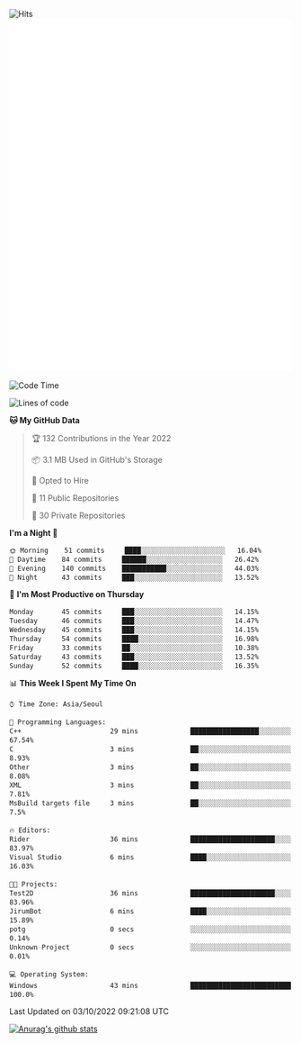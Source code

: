 ![Hits](https://hits.seeyoufarm.com/api/count/incr/badge.svg?url=https%3A%2F%2Fgithub.com%2Fkokose1234&count_bg=%2379C83D&title_bg=%23555555&icon=apple.svg&icon_color=%23E7E7E7&title=hits&edge_flat=false)
<br/>
![Metrics](https://github.com/kokose1234/kokose1234/blob/main/github-metrics.svg)

<!--START_SECTION:waka-->
![Code Time](http://img.shields.io/badge/Code%20Time-695%20hrs%2051%20mins-blue)

![Lines of code](https://img.shields.io/badge/From%20Hello%20World%20I%27ve%20Written-901%20Thousand%20lines%20of%20code-blue)

**🐱 My GitHub Data** 

> 🏆 132 Contributions in the Year 2022
 > 
> 📦 3.1 MB Used in GitHub's Storage 
 > 
> 💼 Opted to Hire
 > 
> 📜 11 Public Repositories 
 > 
> 🔑 30 Private Repositories  
 > 
**I'm a Night 🦉** 

```text
🌞 Morning    51 commits     ████░░░░░░░░░░░░░░░░░░░░░   16.04% 
🌆 Daytime    84 commits     ██████░░░░░░░░░░░░░░░░░░░   26.42% 
🌃 Evening    140 commits    ███████████░░░░░░░░░░░░░░   44.03% 
🌙 Night      43 commits     ███░░░░░░░░░░░░░░░░░░░░░░   13.52%

```
📅 **I'm Most Productive on Thursday** 

```text
Monday       45 commits     ███░░░░░░░░░░░░░░░░░░░░░░   14.15% 
Tuesday      46 commits     ███░░░░░░░░░░░░░░░░░░░░░░   14.47% 
Wednesday    45 commits     ███░░░░░░░░░░░░░░░░░░░░░░   14.15% 
Thursday     54 commits     ████░░░░░░░░░░░░░░░░░░░░░   16.98% 
Friday       33 commits     ██░░░░░░░░░░░░░░░░░░░░░░░   10.38% 
Saturday     43 commits     ███░░░░░░░░░░░░░░░░░░░░░░   13.52% 
Sunday       52 commits     ████░░░░░░░░░░░░░░░░░░░░░   16.35%

```


📊 **This Week I Spent My Time On** 

```text
⌚︎ Time Zone: Asia/Seoul

💬 Programming Languages: 
C++                      29 mins             █████████████████░░░░░░░░   67.54% 
C                        3 mins              ██░░░░░░░░░░░░░░░░░░░░░░░   8.93% 
Other                    3 mins              ██░░░░░░░░░░░░░░░░░░░░░░░   8.08% 
XML                      3 mins              ██░░░░░░░░░░░░░░░░░░░░░░░   7.81% 
MsBuild targets file     3 mins              ██░░░░░░░░░░░░░░░░░░░░░░░   7.5%

🔥 Editors: 
Rider                    36 mins             █████████████████████░░░░   83.97% 
Visual Studio            6 mins              ████░░░░░░░░░░░░░░░░░░░░░   16.03%

🐱‍💻 Projects: 
Test2D                   36 mins             █████████████████████░░░░   83.96% 
JirumBot                 6 mins              ████░░░░░░░░░░░░░░░░░░░░░   15.89% 
potg                     0 secs              ░░░░░░░░░░░░░░░░░░░░░░░░░   0.14% 
Unknown Project          0 secs              ░░░░░░░░░░░░░░░░░░░░░░░░░   0.01%

💻 Operating System: 
Windows                  43 mins             █████████████████████████   100.0%

```


 Last Updated on 03/10/2022 09:21:08 UTC
<!--END_SECTION:waka-->

[![Anurag's github stats](https://github-readme-stats.vercel.app/api?username=kokose1234&theme=dracula)](https://github.com/anuraghazra/github-readme-stats)



	
